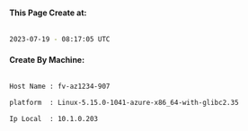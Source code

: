 
   
#### This Page Create at:

```bash

2023-07-19 - 08:17:05 UTC

```

#### Create By Machine:

```bash

Host Name : fv-az1234-907

platform  : Linux-5.15.0-1041-azure-x86_64-with-glibc2.35

Ip Local  : 10.1.0.203

```

